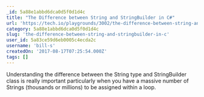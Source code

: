 ```yaml
---
_id: 5a88e1abbd6dca0d5f0d1d4c
title: "The Difference between String and StringBuilder in C#"
url: 'https://tech.io/playgrounds/3002/the-difference-between-string-and-stringbuilder-in-c/introduction'
category: 5a88e1abbd6dca0d5f0d1d4c
slug: 'the-difference-between-string-and-stringbuilder-in-c'
user_id: 5a83ce59d6eb0005c4ecda2c
username: 'bill-s'
createdOn: '2017-08-17T07:25:54.000Z'
tags: []
---
```


Understanding the difference between the String type and StringBuilder class is really important particularly when you have a massive number of Strings (thousands or millions) to be assigned within a loop.
